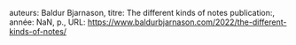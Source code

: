 auteurs: Baldur Bjarnason, 
titre: The different kinds of notes
publication:, 
année: NaN, 
p.,
URL: https://www.baldurbjarnason.com/2022/the-different-kinds-of-notes/

